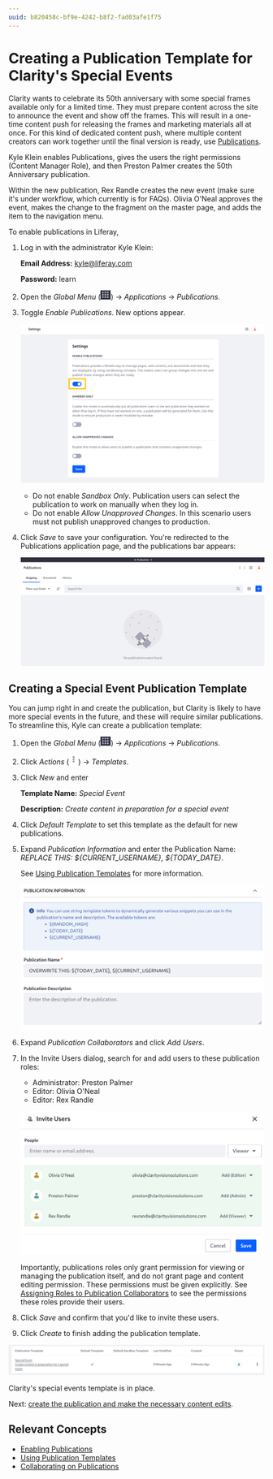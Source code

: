 ```yaml
---
uuid: b820458c-bf9e-4242-b8f2-fad03afe1f75
---
```

# Creating a Publication Template for Clarity's Special Events

Clarity wants to celebrate its 50th anniversary with some special frames available only for a limited time. They must prepare content across the site to announce the event and show off the frames. This will result in a one-time content push for releasing the frames and marketing materials all at once. For this kind of dedicated content push, where multiple content creators can work together until the final version is ready, use [Publications](https://learn.liferay.com/en/w/dxp/site-building/publishing-tools/publications).

Kyle Klein enables Publications, gives the users the right permissions (Content Manager Role), and then Preston Palmer creates the 50th Anniversary publication.

Within the new publication, Rex Randle creates the new event (make sure it's under workflow, which currently is for FAQs). Olivia O'Neal approves the event, makes the change to the fragment on the master page, and adds the item to the navigation menu. 

To enable publications in Liferay, 

1. Log in with the administrator Kyle Klein:

   **Email Address:** kyle@liferay.com

   **Password:** learn

1. Open the *Global Menu* (![Global Menu](../../images/icon-applications-menu.png)) &rarr; *Applications* &rarr; *Publications*.

1. Toggle *Enable Publications*. New options appear.

   ![Enable publications with the toggle switch.](./creating-a-publication-template-for-claritys-special-events/images/01.png)

   - Do not enable *Sandbox Only*. Publication users can select the publication to work on manually when they log in.
   - Do not enable *Allow Unapproved Changes*. In this scenario users must not publish unapproved changes to production.

1. Click *Save* to save your configuration. You're redirected to the Publications application page, and the publications bar appears:

   ![You can begin adding publications.](./creating-a-publication-template-for-claritys-special-events/images/02.png)

## Creating a Special Event Publication Template

You can jump right in and create the publication, but Clarity is likely to have more special events in the future, and these will require similar publications. To streamline this, Kyle can create a publication template:

1. Open the *Global Menu* (![Global Menu](../../images/icon-applications-menu.png)) &rarr; *Applications* &rarr; *Publications*.

1. Click *Actions* (![Actions](../../images/icon-actions.png)) &rarr; *Templates*.

1. Click *New* and enter

   **Template Name:** *Special Event*

   **Description:** *Create content in preparation for a special event*

1. Click *Default Template* to set this template as the default for new publications.

1. Expand *Publication Information* and enter the Publication Name: *REPLACE THIS: ${CURRENT_USERNAME}, ${TODAY_DATE}*.

   See [Using Publication Templates](https://learn.liferay.com/en/w/dxp/site-building/publishing-tools/publications/using-publication-templates) for more information.

   ![Enter a name and description to use for publications created with the template.](./creating-a-publication-template-for-claritys-special-events/images/03.png)

1. Expand *Publication Collaborators* and click *Add Users*.

1. In the Invite Users dialog, search for and add users to these publication roles:

   - Administrator: Preston Palmer
   - Editor: Olivia O'Neal
   - Editor: Rex Randle

   ![Preston, Olivia, and Rex are default users in the publication template.](./creating-a-publication-template-for-claritys-special-events/images/04.png)

   Importantly, publications roles only grant permission for viewing or managing the publication itself, and do not grant page and content editing permission. These permissions must be given explicitly. See [Assigning Roles to Publication Collaborators](https://learn.liferay.com/w/dxp/site-building/publishing-tools/publications/publications-permissions#assigning-roles-to-publication-collaborators) to see the permissions these roles provide their users.

1. Click *Save* and confirm that you'd like to invite these users.

1. Click *Create* to finish adding the publication template.

![The publication template is ready for use.](./creating-a-publication-template-for-claritys-special-events/images/05.png)

Clarity's special events template is in place.

Next: [create the publication and make the necessary content edits](./working-with-the-50th-anniversary-publication.md).

## Relevant Concepts

- [Enabling Publications](https://learn.liferay.com/w/dxp/site-building/publishing-tools/publications/enabling-publications)
- [Using Publication Templates](https://learn.liferay.com/w/dxp/site-building/publishing-tools/publications/using-publication-templates)
- [Collaborating on Publications](https://learn.liferay.com/w/dxp/site-building/publishing-tools/publications/collaborating-on-publications)

